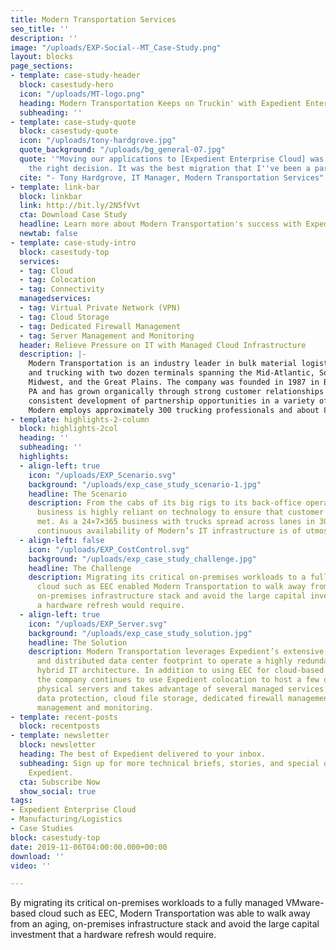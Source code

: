 ```yaml
---
title: Modern Transportation Services
seo_title: ''
description: ''
image: "/uploads/EXP-Social--MT_Case-Study.png"
layout: blocks
page_sections:
- template: case-study-header
  block: casestudy-hero
  icon: "/uploads/MT-logo.png"
  heading: Modern Transportation Keeps on Truckin' with Expedient Enterprise Cloud
  subheading: ''
- template: case-study-quote
  block: casestudy-quote
  icon: "/uploads/tony-hardgrove.jpg"
  quote_background: "/uploads/bg_general-07.jpg"
  quote: '"Moving our applications to [Expedient Enterprise Cloud] was definitely
    the right decision. It was the best migration that I''ve been a part of."'
  cite: "- Tony Hardgrove, IT Manager, Modern Transportation Services"
- template: link-bar
  block: linkbar
  link: http://bit.ly/2N5fVvt
  cta: Download Case Study
  headline: Learn more about Modern Transportation's success with Expedient
  newtab: false
- template: case-study-intro
  block: casestudy-top
  services:
  - tag: Cloud
  - tag: Colocation
  - tag: Connectivity
  managedservices:
  - tag: Virtual Private Network (VPN)
  - tag: Cloud Storage
  - tag: Dedicated Firewall Management
  - tag: Server Management and Monitoring
  header: Relieve Pressure on IT with Managed Cloud Infrastructure
  description: |-
    Modern Transportation is an industry leader in bulk material logistics
    and trucking with two dozen terminals spanning the Mid-Atlantic, South,
    Midwest, and the Great Plains. The company was founded in 1987 in Butler,
    PA and has grown organically through strong customer relationships and the
    consistent development of partnership opportunities in a variety of industries.
    Modern employs approximately 300 trucking professionals and about 80 non-trucking employees.
- template: highlights-2-column
  block: highlights-2col
  heading: ''
  subheading: ''
  highlights:
  - align-left: true
    icon: "/uploads/EXP_Scenario.svg"
    background: "/uploads/exp_case_study_scenario-1.jpg"
    headline: The Scenario
    description: From the cabs of its big rigs to its back-office operations, Modern’s
      business is highly reliant on technology to ensure that customer demands are
      met. As a 24×7×365 business with trucks spread across lanes in 30 states, the
      continuous availability of Modern’s IT infrastructure is of utmost importance.
  - align-left: false
    icon: "/uploads/EXP_CostControl.svg"
    background: "/uploads/exp_case_study_challenge.jpg"
    headline: The Challenge
    description: Migrating its critical on-premises workloads to a fully managed VMware-based
      cloud such as EEC enabled Modern Transportation to walk away from an aging,
      on-premises infrastructure stack and avoid the large capital investment that
      a hardware refresh would require.
  - align-left: true
    icon: "/uploads/EXP_Server.svg"
    background: "/uploads/exp_case_study_solution.jpg"
    headline: The Solution
    description: Modern Transportation leverages Expedient’s extensive solution suite
      and distributed data center footprint to operate a highly redundant and efficient
      hybrid IT architecture. In addition to using EEC for cloud-based infrastructure,
      the company continues to use Expedient colocation to host a few of its remaining
      physical servers and takes advantage of several managed services including cloud
      data protection, cloud file storage, dedicated firewall management and server
      management and monitoring.
- template: recent-posts
  block: recentposts
- template: newsletter
  block: newsletter
  heading: The best of Expedient delivered to your inbox.
  subheading: Sign up for more technical briefs, stories, and special offers from
    Expedient.
  cta: Subscribe Now
  show_social: true
tags:
- Expedient Enterprise Cloud
- Manufacturing/Logistics
- Case Studies
block: casestudy-top
date: 2019-11-06T04:00:00.000+00:00
download: ''
video: ''

---
```

By migrating its critical on-premises workloads to a fully managed VMware-based cloud such as EEC, Modern Transportation was able to walk away from an aging, on-premises infrastructure stack and avoid the large capital investment that a hardware refresh would require.